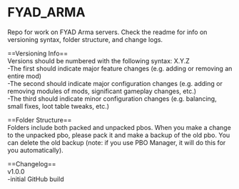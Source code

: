 # FYAD_ARMA
Repo for work on FYAD Arma servers. Check the readme for info on versioning syntax, folder structure, and change logs.

==Versioning Info==  
Versions should be numbered with the following syntax: X.Y.Z  
  -The first should indicate major feature changes (e.g. adding or removing an entire mod)  
  -The second should indicate major configuration changes (e.g. adding or removing modules of mods, significant gameplay changes, etc.)  
  -The third should indicate minor configuration changes (e.g. balancing, small fixes, loot table tweaks, etc.)  
    
==Folder Structure==  
Folders include both packed and unpacked pbos. When you make a change to the unpacked pbo, please pack it and make a backup of the old pbo. You can delete the old backup (note: if you use PBO Manager, it will do this for you automatically).  
  
==Changelog==  
v1.0.0  
  -initial GitHub build

